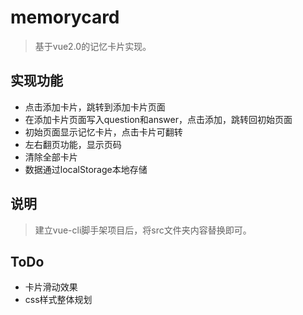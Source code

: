 # memorycard

> 基于vue2.0的记忆卡片实现。

## 实现功能
- 点击添加卡片，跳转到添加卡片页面
- 在添加卡片页面写入question和answer，点击添加，跳转回初始页面
- 初始页面显示记忆卡片，点击卡片可翻转
- 左右翻页功能，显示页码
- 清除全部卡片
- 数据通过localStorage本地存储

## 说明
> 建立vue-cli脚手架项目后，将src文件夹内容替换即可。

## ToDo
- 卡片滑动效果
- css样式整体规划

